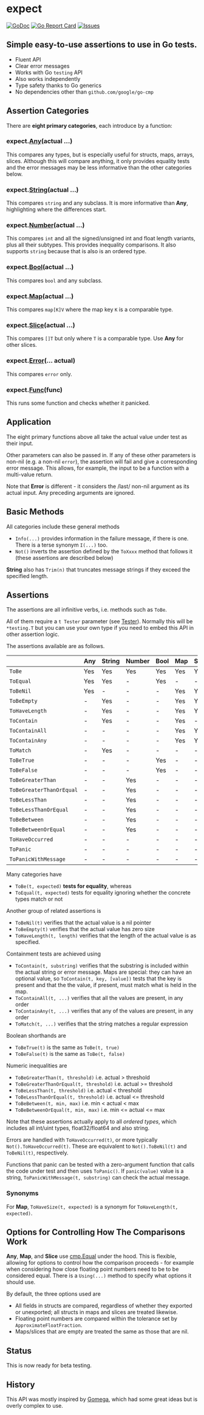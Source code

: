 # expect

[![GoDoc](https://img.shields.io/badge/api-Godoc-blue.svg)](https://pkg.go.dev/github.com/rickb777/expect)
[![Go Report Card](https://goreportcard.com/badge/github.com/rickb777/expect)](https://goreportcard.com/report/github.com/rickb777/expect)
[![Issues](https://img.shields.io/github/issues/rickb777/expect.svg)](https://github.com/rickb777/expect/issues)

## Simple easy-to-use assertions to use in Go tests.

 * Fluent API
 * Clear error messages
 * Works with Go `testing` API
 * Also works independently
 * Type safety thanks to Go generics
 * No dependencies other than `github.com/google/go-cmp`

## Assertion Categories

There are **eight primary categories**, each introduce by a function:

### expect.[Any](https://pkg.go.dev/github.com/rickb777/expect#Any)(actual ...)
This compares any types, but is especially useful for structs, maps, arrays, slices. Although this will compare anything, it only provides equality tests and the error messages may be less informative than the other categories below.

### expect.[String](https://pkg.go.dev/github.com/rickb777/expect#String)(actual ...)
This compares `string` and any subclass. It is more informative than **Any**, highlighting where the differences start.

### expect.[Number](https://pkg.go.dev/github.com/rickb777/expect#Number)(actual ...)
This compares `int` and all the signed/unsigned int and float length variants, plus all their subtypes. This provides inequality comparisons. It also supports  `string` because that is also is an ordered type.

### expect.[Bool](https://pkg.go.dev/github.com/rickb777/expect#Bool)(actual ...)
This compares `bool` and any subclass.

### expect.[Map](https://pkg.go.dev/github.com/rickb777/expect#Map)(actual ...)
This compares `map[K]V` where the map key `K` is a comparable type.

### expect.[Slice](https://pkg.go.dev/github.com/rickb777/expect#Slice)(actual ...)
This compares `[]T` but only where `T` is a comparable type. Use **Any** for other slices.

### expect.[Error](https://pkg.go.dev/github.com/rickb777/expect#Error)(... actual)
This compares `error` only.

### expect.[Func](https://pkg.go.dev/github.com/rickb777/expect#Func)(func)
This runs some function and checks whether it panicked.

## Application

The eight primary functions above all take the actual value under test as their input.

Other parameters can also be passed in. If any of these other parameters is non-nil (e.g. a non-nil `error`), the assertion will fail and give a corresponding error message. This allows, for example, the input to be a function with a multi-value return. 

Note that **Error** is different - it considers the /last/ non-nil argument as its actual input. Any preceding arguments are ignored.

## Basic Methods

All categories include these general methods

 * `Info(...)` provides information in the failure message, if there is one. There is a terse synonym `I(...)` too.
 * `Not()` inverts the assertion defined by the `ToXxxx` method that follows it (these assertions are described below)

**String** also has `Trim(n)` that truncates message strings if they exceed the specified length.

## Assertions

The assertions are all infinitive verbs, i.e. methods such as `ToBe`.

All of them require a `t Tester` parameter (see [Tester](https://pkg.go.dev/github.com/rickb777/expect#Tester)). Normally this will be `*testing.T` but you can use your own type if you need to embed this API in other assertion logic.

The assertions available are as follows.

|                          | Any | String | Number | Bool | Map | Slice | Error | Func |
|--------------------------|-----|--------|--------|------|-----|-------|-------|------|
| `ToBe`                   | Yes | Yes    | Yes    | Yes  | Yes | Yes   | -     | -    |
| `ToEqual`                | Yes | Yes    | -      | Yes  | -   | -     | -     | -    |
| `ToBeNil`                | Yes | -      | -      | -    | Yes | Yes   | Yes   | -    |
| `ToBeEmpty`              | -   | Yes    | -      | -    | Yes | Yes   | -     | -    |
| `ToHaveLength`           | -   | Yes    | -      | -    | Yes | Yes   | -     | -    |
| `ToContain`              | -   | Yes    | -      | -    | Yes | -     | Yes   | -    |
| `ToContainAll`           | -   | -      | -      | -    | Yes | Yes   | -     | -    |
| `ToContainAny`           | -   | -      | -      | -    | Yes | Yes   | -     | -    |
| `ToMatch`                | -   | Yes    | -      | -    | -   | -     | -     | -    |
| `ToBeTrue`               | -   | -      | -      | Yes  | -   | -     | -     | -    |
| `ToBeFalse`              | -   | -      | -      | Yes  | -   | -     | -     | -    |
| `ToBeGreaterThan`        | -   | -      | Yes    | -    | -   | -     | -     | -    |
| `ToBeGreaterThanOrEqual` | -   | -      | Yes    | -    | -   | -     | -     | -    |
| `ToBeLessThan`           | -   | -      | Yes    | -    | -   | -     | -     | -    |
| `ToBeLessThanOrEqual`    | -   | -      | Yes    | -    | -   | -     | -     | -    |
| `ToBeBetween`            | -   | -      | Yes    | -    | -   | -     | -     | -    |
| `ToBeBetweenOrEqual`     | -   | -      | Yes    | -    | -   | -     | -     | -    |
| `ToHaveOccurred`         | -   | -      | -      | -    | -   | -     | Yes   | -    |
| `ToPanic`                | -   | -      | -      | -    | -   | -     | -     | Yes  |
| `ToPanicWithMessage`     | -   | -      | -      | -    | -   | -     | -     | Yes  |

Many categories have

* `ToBe(t, expected)` **tests for equality**, whereas
* `ToEqual(t, expected)` tests for equality ignoring whether the concrete types match or not

Another group of related assertions is

* `ToBeNil(t)` verifies that the actual value is a nil pointer
* `ToBeEmpty(t)` verifies that the actual value has zero size
* `ToHaveLength(t, length)` verifies that the length of the actual value is as specified.

Containment tests are achieved using

* `ToContain(t, substring)` verifies that the substring is included within the actual string or error message. Maps are special: they can have an optional value, so `ToContain(t, key, [value])` tests that the key is present and that the the value, if present, must match what is held in the map.
* `ToContainAll(t, ...)` verifies that all the values are present, in any order
* `ToContainAny(t, ...)` verifies that any of the values are present, in any order
* `ToMatch(t, ...)` verifies that the string matches a regular expression

Boolean shorthands are

* `ToBeTrue(t)` is the same as `ToBe(t, true)`
* `ToBeFalse(t)` is the same as `ToBe(t, false)`

Numeric inequalities are

* `ToBeGreaterThan(t, threshold)` i.e. actual > threshold
* `ToBeGreaterThanOrEqual(t, threshold)` i.e. actual >= threshold
* `ToBeLessThan(t, threshold)` i.e. actual < threshold
* `ToBeLessThanOrEqual(t, threshold)` i.e. actual <= threshold
* `ToBeBetween(t, min, max)` i.e. min < actual < max
* `ToBeBetweenOrEqual(t, min, max)` i.e. min <= actual <= max

Note that these assertions actually apply to all *ordered types*, which includes all int/uint types, float32/float64 and also string.

Errors are handled with `ToHaveOccurred(t)`, or more typically `Not().ToHaveOccurred(t)`. These are equivalent to `Not().ToBeNil(t)` and `ToBeNil(t)`, respectively.

Functions that panic can be tested with a zero-argument function that calls the code under test and then uses `ToPanic()`. If `panic(value)` value is a string, `ToPanicWithMessage(t, substring)` can check the actual message. 

### Synonyms

For **Map**, `ToHaveSize(t, expected)` is a synonym for `ToHaveLength(t, expected)`.

## Options for Controlling How The Comparisons Work

**Any**, **Map**, and **Slice** use [cmp.Equal](https://pkg.go.dev/github.com/google/go-cmp/cmp) under the hood. This is flexible, allowing for options to control how the comparison proceeds - for example when considering how close floating point numbers need to be to be considered equal. There is a `Using(...)` method to specify what options it should use.

By default, the three options used are

 * All fields in structs are compared, regardless of whether they exported or unexported; all structs in maps and slices are treated likewise. 
 * Floating point numbers are compared within the tolerance set by `ApproximateFloatFraction`.
 * Maps/slices that are empty are treated the same as those that are nil.

## Status

This is now ready for beta testing.

## History

This API was mostly inspired by [Gomega](https://github.com/onsi/gomega), which had some great ideas but is overly complex to use.

